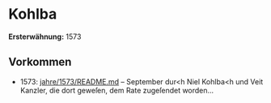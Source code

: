 # Kohlba

**Ersterwähnung:** 1573

## Vorkommen
- 1573: [jahre/1573/README.md](../jahre/1573/README.md) – September dur<h Niel Kohlba<h und Veit
Kanzler, die dort geweſen, dem Rate zugeſendet worden...
